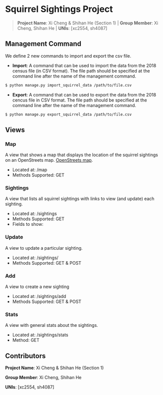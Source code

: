 # Squirrel Sightings Project
> **Project Name**: Xi Cheng & Shihan He (Section 1) | **Group Member**: Xi Cheng, Shihan He | **UNIs**: [xc2554, sh4087]

## Management Command
We define 2 new commands to import and export the csv file. 

- **Import**: A command that can be used to import the data from the 2018 census file (in CSV format). The file path should be specified at the command line after the name of the management command.

```bash
$ python manage.py import_squirrel_data /path/to/file.csv
```

- **Export**: A command that can be used to export the data from the 2018 cencus file in CSV format. The file path should be specified at the command line after the name of the management command. 

```bash
$ python manage.py export_squirrel_data /path/to/file.csv
```

## Views
### Map
A view that shows a map that displays the location of the squirrel sightings on an OpenStreets map. [OpenStreets map](https://www.openstreetmap.org/about/).
-	Located at: /map
-	Methods Supported: GET

### Sightings
A view that lists all squirrel sightings with links to view (and update) each sighting. 
-	Located at: /sightings
-	Methods Supported: GET
-	Fields to show:

### Update
A view to update a particular sighting. 
-	Located at: /sightings/<unique-squirrel-id>
-	Methods Supported: GET & POST

### Add
A view to create a new sighting
-	Located at: /sightings/add
-	Methods Supported: GET & POST

### Stats
A view with general stats about the sightings. 
-	Located at: /sightings/stats
-	Method: GET

## Contributors
**Project Name**: Xi Cheng & Shihan He (Section 1)

**Group Member**: Xi Cheng, Shihan He

**UNIs**: [xc2554, sh4087]
